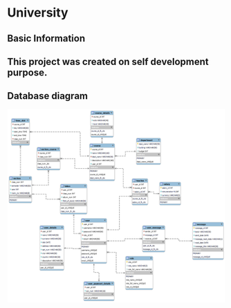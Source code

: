 # University
<h2>Basic Information<h2>
<p>This project was created on self development purpose.</p>
<h2>Database diagram</h2>
<img src="src/main/resources/screenshots/Diagrams/DiagramV3.png">
